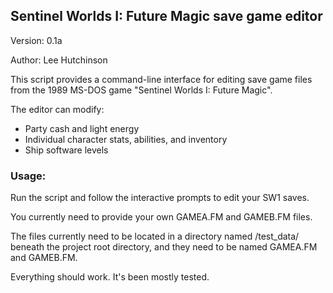 ## Sentinel Worlds I: Future Magic save game editor
Version: 0.1a

Author: Lee Hutchinson

This script provides a command-line interface for editing save game files
from the 1989 MS-DOS game "Sentinel Worlds I: Future Magic".

The editor can modify:
- Party cash and light energy
- Individual character stats, abilities, and inventory
- Ship software levels

### Usage:
Run the script and follow the interactive prompts to edit your SW1 saves.

You currently need to provide your own GAMEA.FM and GAMEB.FM files.

The files currently need to be located in a directory named /test_data/
beneath the project root directory, and they need to be named GAMEA.FM
and GAMEB.FM.

Everything should work. It's been mostly tested.